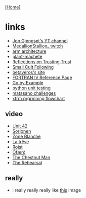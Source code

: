[\[Home\]](/index.md) 

# links

- [Jon Gjengset's YT channel](https://www.youtube.com/c/JonGjengset)
- [MedallionStallion_ twitch](https://www.twitch.tv/medallionstallion_)
- [arm architecture](https://armarchitecture.com.au/)
- [plant-machete](https://www.dwbowen.com/plant-machete)
- [Reflections on Trusting Trust](https://users.ece.cmu.edu/~ganger/712.fall02/papers/p761-thompson.pdf)
- [Small Cult Following](https://smallcultfollowing.com/)
- [betaveros's site](https://beta.vero.site/)
- [FORTRAN IV Reference Page](https://www.math-cs.gordon.edu/courses/cs323/FORTRAN/fortran.html)
- [Go by Example](https://gobyexample.com/hello-world)
- [python unit testing](https://www.youtube.com/watch?v=6tNS--WetLI)
- [matasano challenges](https://cryptopals.com/)
- [xtrm prgrmmng flowchart](http://www.extremeprogramming.org/map/project.html)

## video

- [Unit 42](https://www.imdb.com/title/tt6136644)
- [Sorjonen](https://www.imdb.com/title/tt4937942)
- [Zone Blanche](https://www.imdb.com/title/tt6519410)
- [La trêve](https://www.imdb.com/title/tt4792480)
- [Rojst](https://www.imdb.com/title/tt8855592)
- [Ófærð](https://www.imdb.com/title/tt3561180)
- [The Chestnut Man](https://www.imdb.com/title/tt10834220)
- [The Rehearsal](https://www.imdb.com/title/tt10802170/)

## really

- i really really really like [this](https://www.youtube.com/watch?v=7eKv4BEujFU)
image

